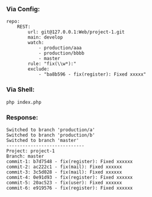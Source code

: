 ### Via Config:

```
repo:
    REST:
        url: git@127.0.0.1:Web/project-1.git
        main: develop
        watch:
            - production/aaa
            - production/bbbb
            - master
        rule: "fix(\\w*):"
        exclude:
            - "ba8b596 - fix(register): Fixed xxxxx"
```

### Via Shell:

```shell
php index.php
```

### Response:

```                                                                                                    ‹›
Switched to branch 'production/a'
Switched to branch 'production/b'
Switched to branch 'master'
-----------------------------
Project: project-1
Branch: master
commit-1: b7d7548 - fix(register): Fixed xxxxxx
commit-2: ac222c1 - fix(mail): Fixed xxxxxx
commit-3: 3c5d028 - fix(mail): Fixed xxxxxx
commit-4: 0e91d93 - fix(register): Fixed xxxxxx
commit-5: 20ac523 - fix(user): Fixed xxxxxx
commit-6: e919576 - fix(register): Fixed xxxxxx
```

